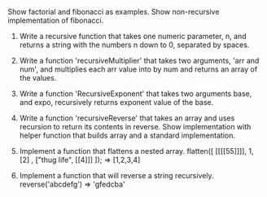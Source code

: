 Show factorial and fibonacci as examples. Show non-recursive implementation of fibonacci.

1. Write a recursive function that takes one numeric parameter, n, and returns a string with the numbers n down to 0, separated by spaces.

2. Write a function 'recursiveMultiplier' that takes two arguments, 'arr and num', and multiplies each arr value into by num and returns an array of the values.

3. Write a function 'RecursiveExponent' that takes two arguments base, and expo, recursively returns exponent value of the base.

4. Write a function 'recursiveReverse' that takes an array and uses recursion to return its contents in reverse. Show implementation with helper function that builds array and a standard implementation.

5. Implement a function that flattens a nested array.
flatten([ [[[[55]]]],  1, [2] ,  ["thug life", [[4]]]   ]);
=> [1,2,3,4]

6. Implement a function that will reverse a string recursively.
reverse('abcdefg')
=> 'gfedcba'
